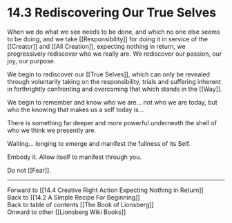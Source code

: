 # 14.3 Rediscovering Our True Selves

When we do what we see needs to be done, and which no one else seems to be doing, and we take [[Responsibility]] for doing it in service of the [[Creator]] and [[All Creation]], expecting nothing in return, we progressively rediscover who we really are. We rediscover our passion, our joy, our purpose.

We begin to rediscover our [[True Selves]], which can only be revealed through voluntarily taking on the responsibility, trials and suffering inherent in forthrightly confronting and overcoming that which stands in the [[Way]].

We begin to remember and know who we are… not who we are today, but who the knowing that makes us a self today is…

There is something far deeper and more powerful underneath the shell of who we think we presently are.

Waiting… longing to emerge and manifest the fullness of its Self.

Embody it. Allow itself to manifest through you.

Do not [[Fear]].

___

Forward to [[14.4 Creative Right Action Expecting Nothing in Return]]  
Back to [[14.2 A Simple Recipe For Beginning]]  
Back to table of contents [[The Book of Lionsberg]]  
Onward to other [[Lionsberg Wiki Books]]  

